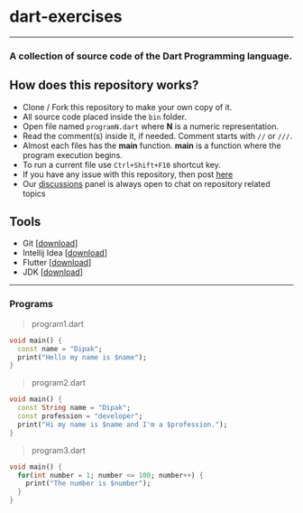 # dart-exercises

---

### A collection of source code of the Dart Programming language. 

## How does this repository works?

- Clone / Fork this repository to make your own copy of it.
- All source code placed inside the `bin` folder.
- Open file named `programN.dart` where **N** is a numeric representation.
- Read the comment(s) inside it, if needed. Comment starts with `//` or `///`.
- Almost each files has the **main** function. **main** is a function where the program execution begins.
- To run a current file use `Ctrl+Shift+F10` shortcut key.
- If you have any issue with this repository, then post [here](https://github.com/Technosoft-Labs/dart-exercises/issues)
- Our [discussions](https://github.com/Technosoft-Labs/dart-exercises/discussions) panel is always open to chat on repository related topics

## Tools

- Git [[download](https://git-scm.com/downloads)]
- Intellij Idea [[download](https://www.jetbrains.com/idea/download/)]
- Flutter [[download](https://flutter.dev/docs/get-started/install)]
- JDK [[download](https://www.oracle.com/java/technologies/downloads/)]


---

### Programs

> program1.dart

```dart
void main() {
  const name = "Dipak";
  print("Hello my name is $name");
}
```


> program2.dart
```dart
void main() {
  const String name = "Dipak"; 
  const profession = "developer"; 
  print("Hi my name is $name and I'm a $profession.");
}
```

> program3.dart
```dart
void main() {
  for(int number = 1; number <= 100; number++) {
    print("The number is $number");
  }
}
```